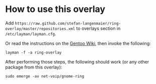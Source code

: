 # How to use this overlay

Add `https://raw.github.com/stefan-langenmaier/ring-overlay/master/repositories.xml` to overlays section in `/etc/layman/layman.cfg`.

Or read the instructions on the [Gentoo Wiki](http://wiki.gentoo.org/wiki/Layman#Adding_custom_overlays), then invoke the following:

	layman -f -a ring-overlay

After performing those steps, the following should work (or any other package from this overlay):

	sudo emerge -av net-voip/gnome-ring
